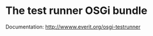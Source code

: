 The test runner OSGi bundle
===========================

Documentation: http://wwww.everit.org/osgi-testrunner
